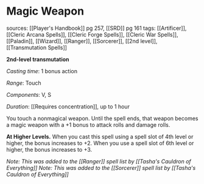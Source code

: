 # Magic Weapon
sources: [[Player's Handbook]] pg 257, [[SRD]] pg 161
tags: [[Artificer]], [[Cleric Arcana Spells]], [[Cleric Forge Spells]], [[Cleric War Spells]], [[Paladin]], [[Wizard]], [[Ranger]], [[Sorcerer]], [[2nd level]], [[Transmutation Spells]]

**2nd-level transmutation**

*Casting time*: 1 bonus action

*Range*: Touch

*Components*: V, S

*Duration*: [[Requires concentration]], up to 1 hour

You touch a nonmagical weapon. Until the spell ends, that weapon becomes a magic weapon with a +1 bonus to attack rolls and damage rolls.

**At Higher Levels.** When you cast this spell using a spell slot of 4th level or higher, the bonus increases to +2. When you use a spell slot of 6th level or higher, the bonus increases to +3.

*Note: This was added to the [[Ranger]] spell list by [[Tasha's Cauldron of Everything]]*
*Note: This was added to the [[Sorcerer]] spell list by [[Tasha's Cauldron of Everything]]*